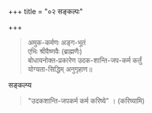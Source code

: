 +++
title = "०२ सङ्कल्पः"

+++
> अमुक-कर्मणः अङ्ग-भूतं  
एभिः श्रीवैष्णवैः (ब्राह्मणैः)  
बोधायनोक्त-प्रकारेण उदक-शान्ति-जप-कर्म कर्तुं  
योग्यता-सिद्धिम् अनुगृहाण॥ 

सङ्कल्प्य  

> "उदकशान्ति-जपकर्म कर्म करिष्ये" । (करिष्यामि) 
